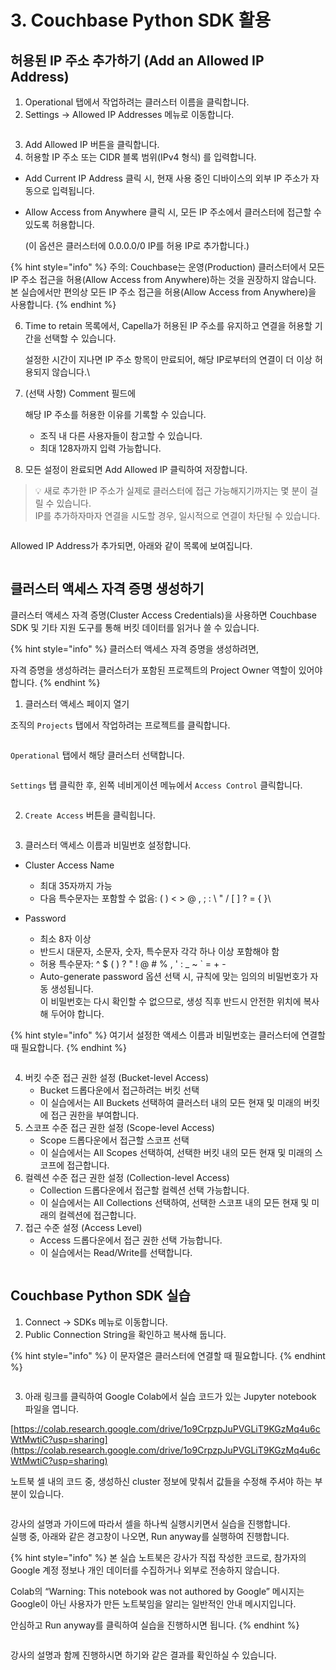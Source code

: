 # 3. Couchbase Python SDK 활용

## 허용된 IP 주소 추가하기 (Add an Allowed IP Address)

1. Operational 탭에서 작업하려는 클러스터 이름을 클릭합니다.
2. Settings → Allowed IP Addresses 메뉴로 이동합니다.

<figure><img src="../.gitbook/assets/image (1) (1) (1) (1) (1).png" alt=""><figcaption></figcaption></figure>



3. Add Allowed IP 버튼을 클릭합니다.
4. 허용할 IP 주소 또는 CIDR 블록 범위(IPv4 형식) 를 입력합니다.

* Add Current IP Address 클릭 시, 현재 사용 중인 디바이스의 외부 IP 주소가 자동으로 입력됩니다.
*   Allow Access from Anywhere 클릭 시, 모든 IP 주소에서 클러스터에 접근할 수 있도록 허용합니다.

    (이 옵션은 클러스터에 0.0.0.0/0 IP를 허용 IP로 추가합니다.)

{% hint style="info" %}
주의: Couchbase는 운영(Production) 클러스터에서 모든 IP 주소 접근을 허용(Allow Access from Anywhere)하는 것을 권장하지 않습니다.\
본 실습에서만 편의상 모든 IP 주소 접근을 허용(Allow Access from Anywhere)을 사용합니다.
{% endhint %}

6.  Time to retain 목록에서, Capella가 허용된 IP 주소를 유지하고 연결을 허용할 기간을 선택할 수 있습니다.

    설정한 시간이 지나면 IP 주소 항목이 만료되어, 해당 IP로부터의 연결이 더 이상 허용되지 않습니다.\

7.  (선택 사항) Comment 필드에

    해당 IP 주소를 허용한 이유를 기록할 수 있습니다.

    * 조직 내 다른 사용자들이 참고할 수 있습니다.
    * 최대 128자까지 입력 가능합니다.



8. 모든 설정이 완료되면 Add Allowed IP 클릭하여 저장합니다.

> 💡 새로 추가한 IP 주소가 실제로 클러스터에 접근 가능해지기까지는 몇 분이 걸릴 수 있습니다.\
> IP를 추가하자마자 연결을 시도할 경우, 일시적으로 연결이 차단될 수 있습니다.



<figure><img src="../.gitbook/assets/image (3) (1) (1).png" alt=""><figcaption></figcaption></figure>



Allowed IP Address가 추가되면, 아래와 같이 목록에 보여집니다.

<figure><img src="../.gitbook/assets/image (28).png" alt=""><figcaption></figcaption></figure>







## 클러스터 액세스 자격 증명 생성하기

클러스터 액세스 자격 증명(Cluster Access Credentials)을 사용하면 Couchbase SDK 및 기타 지원 도구를 통해 버킷 데이터를 읽거나 쓸 수 있습니다.

{% hint style="info" %}
클러스터 액세스 자격 증명을 생성하려면,

자격 증명을 생성하려는 클러스터가 포함된 프로젝트의 Project Owner 역할이 있어야 합니다.
{% endhint %}



1. 클러스터 액세스 페이지 열기

조직의 `Projects` 탭에서 작업하려는 프로젝트를 클릭합니다.

<figure><img src="../.gitbook/assets/image (24).png" alt=""><figcaption></figcaption></figure>



`Operational` 탭에서 해당 클러스터 선택합니다.

<figure><img src="../.gitbook/assets/image (25).png" alt=""><figcaption></figcaption></figure>



`Settings` 탭 클릭한 후, 왼쪽 네비게이션 메뉴에서 `Access Control` 클릭합니다.

<figure><img src="../.gitbook/assets/image (26).png" alt=""><figcaption></figcaption></figure>



2. `Create Access` 버튼을 클릭힙니다.

<figure><img src="../.gitbook/assets/image (27).png" alt=""><figcaption></figcaption></figure>



3. 클러스터 액세스 이름과 비밀번호 설정합니다.

* Cluster Access Name
  * 최대 35자까지 가능
  * 다음 특수문자는 포함할 수 없음: ( ) < > @ , ; : \ " / \[ ] ? = { }\

* Password
  * 최소 8자 이상
  * 반드시 대문자, 소문자, 숫자, 특수문자 각각 하나 이상 포함해야 함
  * 허용 특수문자: ^ $ ( ) ? " ! @ # % , ' : \_ \~ \` = + -
  * Auto-generate password 옵션 선택 시, 규칙에 맞는 임의의 비밀번호가 자동 생성됩니다.\
    이 비밀번호는 다시 확인할 수 없으므로, 생성 직후 반드시 안전한 위치에 복사해 두어야 합니다.

{% hint style="info" %}
여기서 설정한 액세스 이름과 비밀번호는 클러스터에 연결할 때 필요합니다.
{% endhint %}

<figure><img src="../.gitbook/assets/image (4).png" alt=""><figcaption></figcaption></figure>



4. 버킷 수준 접근 권한 설정 (Bucket-level Access)
   * Bucket 드롭다운에서 접근하려는 버킷 선택
   * 이 실습에서는 All Buckets 선택하여 클러스터 내의 모든 현재 및 미래의 버킷에 접근 권한을 부여합니다.
5. 스코프 수준 접근 권한 설정 (Scope-level Access)
   * Scope 드롭다운에서 접근할 스코프 선택
   * 이 실습에서는 All Scopes 선택하여, 선택한 버킷 내의 모든 현재 및 미래의 스코프에 접근합니다.
6. 컬렉션 수준 접근 권한 설정 (Collection-level Access)
   * Collection 드롭다운에서 접근할 컬렉션 선택 가능합니다.
   * 이 실습에서는 All Collections 선택하여, 선택한 스코프 내의 모든 현재 및 미래의 컬렉션에 접근합니다.
7. 접근 수준 설정 (Access Level)
   * Access 드롭다운에서 접근 권한 선택 가능합니다.
   * 이 실습에서는 Read/Write를 선택합니다.

<figure><img src="../.gitbook/assets/image (1) (1) (1) (1) (1) (1).png" alt=""><figcaption></figcaption></figure>







## Couchbase Python SDK 실습

1. Connect → SDKs 메뉴로 이동합니다.
2. Public Connection String을 확인하고 복사해 둡니다.&#x20;

{% hint style="info" %}
이 문자열은 클러스터에 연결할 때 필요합니다.
{% endhint %}

<figure><img src="../.gitbook/assets/image (1) (1) (1) (1).png" alt=""><figcaption></figcaption></figure>



3. 아래 링크를 클릭하여 Google Colab에서 실습 코드가 있는 Jupyter notebook 파일을 엽니다.

[https://colab.research.google.com/drive/1o9CrpzpJuPVGLiT9KGzMq4u6cWtMwtiC?usp=sharing](https://colab.research.google.com/drive/1o9CrpzpJuPVGLiT9KGzMq4u6cWtMwtiC?usp=sharing)



노트북 셀 내의 코드 중, 생성하신 cluster 정보에 맞춰서 값들을 수정해 주셔야 하는 부분이 있습니다.

<figure><img src="../.gitbook/assets/image (29).png" alt=""><figcaption></figcaption></figure>



강사의 설명과 가이드에 따라서 셀을 하나씩 실행시키면서 실습을 진행합니다.\
실행 중, 아래와 같은 경고창이 나오면, Run anyway를 실행하여 진행합니다.

{% hint style="info" %}
본 실습 노트북은 강사가 직접 작성한 코드로, 참가자의 Google 계정 정보나 개인 데이터를 수집하거나 외부로 전송하지 않습니다.

Colab의 “Warning: This notebook was not authored by Google” 메시지는\
Google이 아닌 사용자가 만든 노트북임을 알리는 일반적인 안내 메시지입니다.

안심하고 Run anyway를 클릭하여 실습을 진행하시면 됩니다.
{% endhint %}

<div data-full-width="false"><figure><img src="../.gitbook/assets/image (1) (1) (1).png" alt=""><figcaption></figcaption></figure></div>



강사의 설명과 함께 진행하시면 하기와 같은 결과를 확인하실 수 있습니다.

<figure><img src="../.gitbook/assets/image (30).png" alt=""><figcaption></figcaption></figure>





